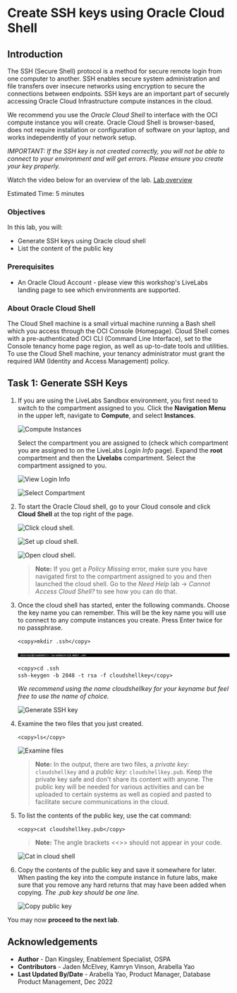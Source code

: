 # Create SSH keys using Oracle Cloud Shell

## Introduction

The SSH (Secure Shell) protocol is a method for secure remote login from one computer to another. SSH enables secure system administration and file transfers over insecure networks using encryption to secure the connections between endpoints. SSH keys are an important part of securely accessing Oracle Cloud Infrastructure compute instances in the cloud.

We recommend you use the *Oracle Cloud Shell* to interface with the OCI compute instance you will create. Oracle Cloud Shell is browser-based, does not require installation or configuration of software on your laptop, and works independently of your network setup.

*IMPORTANT:  If the SSH key is not created correctly, you will not be able to connect to your environment and will get errors.  Please ensure you create your key properly.*

Watch the video below for an overview of the lab.
[Lab overview](youtube:oq2Hk1Yy9Cg)

Estimated Time: 5 minutes

### Objectives
In this lab, you will:
- Generate SSH keys using Oracle cloud shell
- List the content of the public key

### Prerequisites
* An Oracle Cloud Account - please view this workshop's LiveLabs landing page to see which environments are supported.

### About Oracle Cloud Shell

The Cloud Shell machine is a small virtual machine running a Bash shell which you access through the OCI Console (Homepage). Cloud Shell comes with a pre-authenticated OCI CLI (Command Line Interface), set to the Console tenancy home page region, as well as up-to-date tools and utilities. To use the Cloud Shell machine, your tenancy administrator must grant the required IAM (Identity and Access Management) policy.

## Task 1: Generate SSH Keys

1. If you are using the LiveLabs Sandbox environment, you first need to switch to the compartment assigned to you. Click the **Navigation Menu** in the upper left, navigate to **Compute**, and select **Instances**.

   ![Compute Instances](https://oracle-livelabs.github.io/common/images/console/compute-instances.png " ")

    Select the compartment you are assigned to (check which compartment you are assigned to on the LiveLabs *Login Info* page). Expand the **root** compartment and then the **Livelabs** compartment. Select the compartment assigned to you.

   ![View Login Info](https://oracle-livelabs.github.io/common/labs/need-help/images/view-login-info.png " ")

   ![Select Compartment](https://oracle-livelabs.github.io/common/labs/need-help/images/select-compartment.png " ")

2.  To start the Oracle Cloud shell, go to your Cloud console and click **Cloud Shell** at the top right of the page.

    ![Click cloud shell.](https://oracle-livelabs.github.io/common/images/console/cloud-shell.png " ")

    ![Set up cloud shell.](https://oracle-livelabs.github.io/common/images/console/cloud-shell-setup.png " ")

    ![Open cloud shell.](https://oracle-livelabs.github.io/common/images/console/cloud-shell-open.png " ")

    >**Note:** If you get a *Policy Missing* error, make sure you have navigated first to the compartment assigned to you and then launched the cloud shell. Go to the *Need Help* lab -> *Cannot Access Cloud Shell?* to see how you can do that.

2.  Once the cloud shell has started, enter the following commands. Choose the key name you can remember. This will be the key name you will use to connect to any compute instances you create. Press Enter twice for no passphrase.

    ````text
    <copy>mkdir .ssh</copy>
    ````
    ![mkdir](./images/mkdir.png " ")

    ````text
    <copy>cd .ssh
    ssh-keygen -b 2048 -t rsa -f cloudshellkey</copy>
    ````
    *We recommend using the name cloudshellkey for your keyname but feel free to use the name of choice.*

    ![Generate SSH key](./images/cloudshell-ssh.png " ")

3.  Examine the two files that you just created.

    ````
    <copy>ls</copy>
    ````

    ![Examine files](./images/ls.png " ")

    >**Note:** In the output, there are two files, a *private key:* `cloudshellkey` and a *public key:* `cloudshellkey.pub`. Keep the private key safe and don't share its content with anyone. The public key will be needed for various activities and can be uploaded to certain systems as well as copied and pasted to facilitate secure communications in the cloud.

4. To list the contents of the public key, use the cat command:
     ```text
    <copy>cat cloudshellkey.pub</copy>
     ```

    >**Note:** The angle brackets <<>> should not appear in your code.

    ![Cat in cloud shell](./images/cat.png " ")

5.  Copy the contents of the public key and save it somewhere for later. When pasting the key into the compute instance in future labs, make sure that you remove any hard returns that may have been added when copying. *The .pub key should be one line.*

    ![Copy public key](./images/copy-cat.png " ")

You may now **proceed to the next lab**.

## Acknowledgements
* **Author** - Dan Kingsley, Enablement Specialist, OSPA
* **Contributors** - Jaden McElvey, Kamryn Vinson, Arabella Yao
* **Last Updated By/Date** - Arabella Yao, Product Manager, Database Product Management, Dec 2022